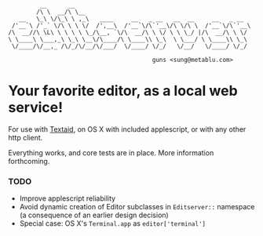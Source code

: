 
             __      __
            /\ \  __/\ \__
       __   \_\ \/\_\ \ ,_\   ____     __   _ __   __  __     __   _ __
     /'__`\ /'_` \/\ \ \ \/  /',__\  /'__`\/\`'__\/\ \/\ \  /'__`\/\`'__\
    /\  __//\ \L\ \ \ \ \ \_/\__, `\/\  __/\ \ \/ \ \ \_/ |/\  __/\ \ \/
    \ \____\ \___,_\ \_\ \__\/\____/\ \____\\ \_\  \ \___/ \ \____\\ \_\
     \/____/\/__,_ /\/_/\/__/\/___/  \/____/ \/_/   \/__/   \/____/ \/_/

                                             guns <sung@metablu.com>


# Your favorite editor, as a local web service!

For use with [Textaid][1], on OS X with included applescript, or with any other
http client.

Everything works, and core tests are in place. More information forthcoming.


### TODO

 * Improve applescript reliability
 * Avoid dynamic creation of Editor subclasses in `Editserver::` namespace
   (a consequence of an earlier design decision)
 * Special case: OS X's `Terminal.app` as `editor['terminal']`


[1]: https://chrome.google.com/webstore/detail/ppoadiihggafnhokfkpphojggcdigllp
